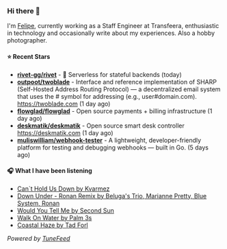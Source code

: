 ### Hi there 👋

I'm [Felipe](https://felipevm.com), currently working as a Staff Engineer at Transfeera, enthusiastic in technology and occasionally write about my experiences. Also a hobby photographer.

#### ⭐ Recent Stars
- **[rivet-gg/rivet](https://github.com/rivet-gg/rivet)** - 🔩 Serverless for stateful backends (today)
- **[outpoot/twoblade](https://github.com/outpoot/twoblade)** - Interface and reference implementation of SHARP (Self-Hosted Address Routing Protocol) — a decentralized email system that uses the # symbol for addressing (e.g., user#domain.com). https://twoblade.com (1 day ago)
- **[flowglad/flowglad](https://github.com/flowglad/flowglad)** - Open source payments &#43; billing infrastructure (1 day ago)
- **[deskmatik/deskmatik](https://github.com/deskmatik/deskmatik)** - Open source smart desk controller https://deskmatik.com (1 day ago)
- **[muliswilliam/webhook-tester](https://github.com/muliswilliam/webhook-tester)** - A lightweight, developer-friendly platform for testing and debugging webhooks — built in Go. (5 days ago)

#### 🎧 What I have been listening
- [Can`t Hold Us Down by Kvarmez](https://open.spotify.com/track/4KdtzG4MahX58La7Z3b4Cu)
- [Down Under - Ronan Remix by Beluga&#39;s Trio, Marianne Pretty, Blue System, Ronan](https://open.spotify.com/track/1nTNPrG77PwofdibLJg1im)
- [Would You Tell Me by Second Sun](https://open.spotify.com/track/5P0cibCUQsmT9mavQnEFLz)
- [Walk On Water by Palm 3s](https://open.spotify.com/track/5fDNuA0VfBOZysUYyb9uV5)
- [Coastal Haze by Tad Forl](https://open.spotify.com/track/7k6YOuTSgBInlRXXmeyMlm)

_Powered by [TuneFeed](https://tunefeed.app?ref=github.com)_
